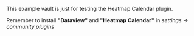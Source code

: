 This example vault is just for testing the Heatmap Calendar plugin.

Remember to install **"Dataview"** and **"Heatmap Calendar"** in *settings -> community plugins*